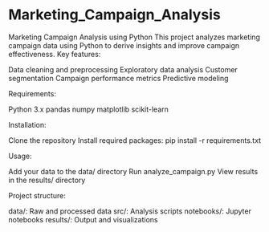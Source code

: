 # Marketing_Campaign_Analysis
Marketing Campaign Analysis using Python
This project analyzes marketing campaign data using Python to derive insights and improve campaign effectiveness.
Key features:

Data cleaning and preprocessing
Exploratory data analysis
Customer segmentation
Campaign performance metrics
Predictive modeling

Requirements:

Python 3.x
pandas
numpy
matplotlib
scikit-learn

Installation:

Clone the repository
Install required packages: pip install -r requirements.txt

Usage:

Add your data to the data/ directory
Run analyze_campaign.py
View results in the results/ directory

Project structure:

data/: Raw and processed data
src/: Analysis scripts
notebooks/: Jupyter notebooks
results/: Output and visualizations

